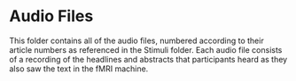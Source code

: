 # Audio Files

This folder contains all of the audio files, numbered according to their article numbers as referenced in the Stimuli folder. Each audio file consists of a recording of the headlines and abstracts that participants heard as they also saw the text in the fMRI machine.